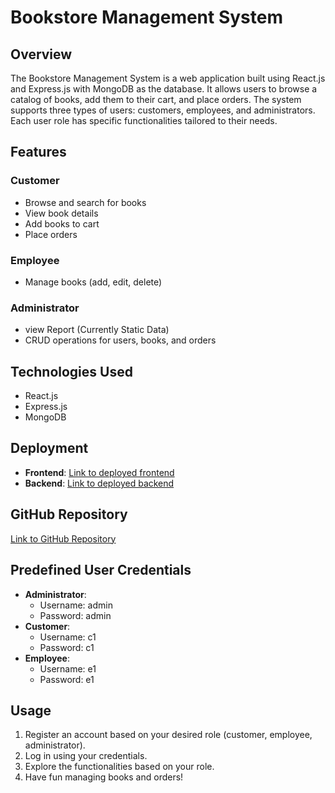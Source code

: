 # Bookstore Management System

## Overview
The Bookstore Management System is a web application built using React.js and Express.js with MongoDB as the database. It allows users to browse a catalog of books, add them to their cart, and place orders. The system supports three types of users: customers, employees, and administrators. Each user role has specific functionalities tailored to their needs.

## Features

### Customer
- Browse and search for books
- View book details
- Add books to cart
- Place orders

### Employee
- Manage books (add, edit, delete)

### Administrator
- view Report (Currently Static Data)
- CRUD operations for users, books, and orders

## Technologies Used
- React.js
- Express.js
- MongoDB

## Deployment
- **Frontend**: [Link to deployed frontend](https://bookstoremufid.netlify.app/)
- **Backend**: [Link to deployed backend](https://bookstorebackend-8dyx.onrender.com)

## GitHub Repository
[Link to GitHub Repository](https://github.com/mufid2003/Bookstore-management.git)

## Predefined User Credentials
- **Administrator**: 
  - Username: admin
  - Password: admin
- **Customer**: 
  - Username: c1
  - Password: c1
- **Employee**: 
  - Username: e1
  - Password: e1


## Usage
1. Register an account based on your desired role (customer, employee, administrator).
2. Log in using your credentials.
3. Explore the functionalities based on your role.
4. Have fun managing books and orders!


